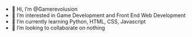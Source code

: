 - 👋 Hi, I’m @Gamerevolusion
- 👀 I’m interested in Game Development and Front End Web Development
- 🌱 I’m currently learning Python, HTML, CSS, Javascript
- 💞️ I’m looking to collaborate on nothing

<!---
Gamerevolusion/Gamerevolusion is a ✨ special ✨ repository because its `README.md` (this file) appears on your GitHub profile.
You can click the Preview link to take a look at your changes.
--->
